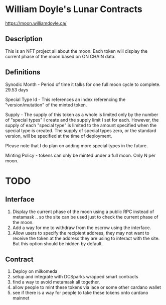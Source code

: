 # William Doyle's Lunar Contracts 

https://moon.williamdoyle.ca/

## Description

This is an NFT project all about the moon. Each token will display the current phase of the moon based on ON CHAIN data. 

## Definitions 
Synodic Month - Period of time it talks for one full moon cycle to complete. 29.53 days

Special Type Id - This references an index referencing the "version/mutation" of the minted token. 

Supply - The supply of this token as a whole is limited only by the number of "special types" I create and the supply limit I set for each. However, the supply of each "special type" is limited to the amount specified when the special type is created. The supply of special types zero, or the standard version, will be specified at the time of deployment.

Please note that I do plan on adding more special types in the future.

Minting Policy - tokens can only be minted under a full moon. Only N per moon. 

# TODO

## Interface

1. Display the current phase of the moon using a public RPC instead of metamask .. so the site can be used just to check the current phase of the moon.
2. Add a way for me to withdraw from the escrow using the interface.
3. Allow users to specify the recipient address, they may not want to receive the token at the address they are using to interact with the site. But this option should be hidden by default.

## Contract
1. Deploy on milkomeda
2. setup and integrate with DCSparks wrapped smart contracts
3. find a way to avoid metamask all together.
4. allow people to mint these tokens via lace or some other cardano wallet
6. see if there is a way for people to take these tokens onto cardano mainnet